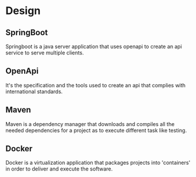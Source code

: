 # Design

## SpringBoot
Springboot is a java server application that uses openapi to create an api service to serve multiple clients.

## OpenApi
It's the specification and the tools used to create an api that complies with international standards.

## Maven
Maven is a dependency manager that downloads and compiles all the needed dependencies for a project as to execute different task like testing.

## Docker
Docker is a virtualization application that packages projects into 'containers' in order to deliver and execute the software.